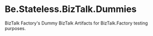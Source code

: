 ﻿# Be.Stateless.BizTalk.Dummies

BizTalk Factory's Dummy BizTalk Artifacts for BizTalk.Factory testing purposes.